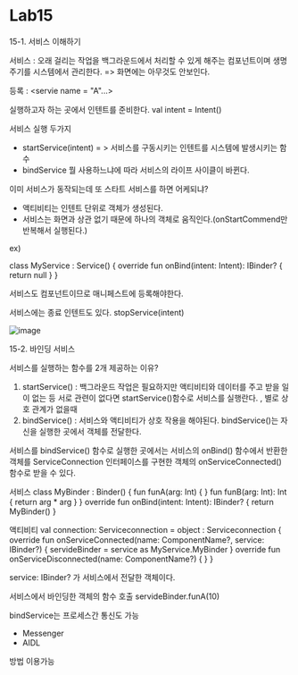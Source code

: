 # Lab15

15-1. 서비스 이해하기

서비스 : 오래 걸리는 작업을 백그라운드에서 처리할 수 있게 해주는 컴포넌트이며 생명주기를 시스템에서 관리한다.
=> 화면에는 아무것도 안보인다.

등록 :
<servie name = "A"...>

실행하고자 하는 곳에서 인텐트를 준비한다.
val intent = Intent()

서비스 실행 두가지
- startService(intent) = > 서비스를 구동시키는 인텐트를 시스템에 발생시키는 함수
- bindService
뭘 사용하느냐에 따라 서비스의 라이프 사이클이 바뀐다.


이미 서비스가 동작되는데 또 스타트 서비스를 하면 어케되냐?
- 액티비티는 인텐트 단위로 객체가 생성된다.
- 서비스는 화면과 상관 없기 때문에 하나의 객체로 움직인다.(onStartCommend만 반복해서 실행된다.)


ex)

class MyService : Service() {
  override fun onBind(intent: Intent): IBinder? {
    return null
  }
}

서비스도 컴포넌트이므로 매니페스트에 등록해야한다.

서비스에는 종료 인텐트도 있다.
stopService(intent)

![image](https://github.com/pointmina/Lab15/assets/68779817/610d8510-2d1c-4a8d-8ac4-8540017057b1)



15-2. 바인딩 서비스 

서비스를 실행하는 함수를 2개 제공하는 이유?

1. startService() : 백그라운드 작업은 필요하지만 액티비티와 데이터를 주고 받을 일이 없는 등 서로 관련이 없다면 startService()함수로 서비스를 실행란다. , 별로 상호 관계가 없을때
2. bindService() : 서비스와 액티비티가 상호 작용을 해야된다. bindService()는 자신을 실행한 곳에서 객체를 전달한다.


서비스를 bindService() 함수로 실행한 곳에서는 서비스의 onBind() 함수에서 반환한 객체를 
ServiceConnection 인터페이스를 구현한 객체의 onServiceConnected() 함수로 받을 수 있다.

서비스
class MyBinder : Binder() {
  fun funA(arg: Int) {
  }
  fun funB(arg: Int): Int {
    return arg * arg
  }
}
override fun onBind(intent: Intent): IBinder? {
  return MyBinder()
}



액티비티
val connection: Serviceconnection = object : Serviceconnection {
  override fun onServiceConnected(name: ComponentName?, service: IBinder?) {
    servideBinder = service as MyService.MyBinder
  }
  override fun onServiceDisconnected(name: ComponentName?) {
  }
}

service: IBinder? 가 서비스에서 전달한 객체이다.

서비스에서 바인딩한 객체의 함수 호출
servideBinder.funA(10)


bindService는 프로세스간 통신도 가능
- Messenger
- AIDL 

방법 이용가능









